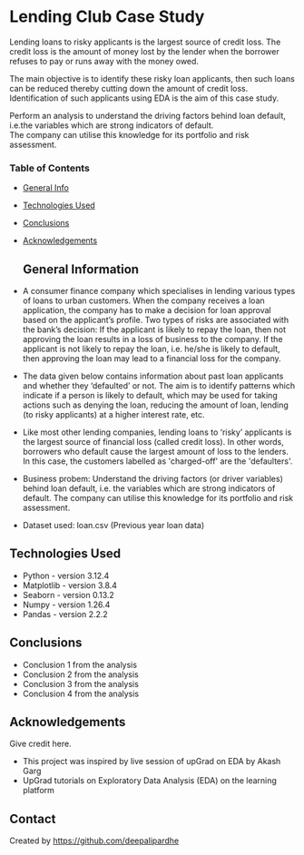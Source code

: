 # Lending Club Case Study

Lending loans to risky applicants is the largest source of credit loss.
The credit loss is the amount of money lost by the lender 
when the borrower refuses to pay or runs away with the money owed.  

The main objective is to identify these risky loan applicants, 
then such loans can be reduced thereby cutting down the amount of credit loss. 
Identification of such applicants using EDA is the aim of this case study.   

Perform an analysis to understand the driving factors behind loan default, i.e.the variables which are strong indicators of default.  
The company can utilise this knowledge for its portfolio and risk assessment.

### Table of Contents
* [General Info](#general-information)
* [Technologies Used](#technologies-used)
* [Conclusions](#conclusions)
* [Acknowledgements](#acknowledgements)

  ## General Information
- A consumer finance company which specialises in lending various types of loans to urban customers. When the company receives a loan application, the company has to make a decision for loan approval based on the applicant’s profile. Two types of risks are associated with the bank’s decision:
If the applicant is likely to repay the loan, then not approving the loan results in a loss of business to the company.
If the applicant is not likely to repay the loan, i.e. he/she is likely to default, then approving the loan may lead to a financial loss for the company.

- The data given below contains information about past loan applicants and whether they ‘defaulted’ or not. The aim is to identify patterns which indicate if a person is likely to default, which may be used for taking actions such as denying the loan, reducing the amount of loan, lending (to risky applicants) at a higher interest rate, etc.

- Like most other lending companies, lending loans to ‘risky’ applicants is the largest source of financial loss (called credit loss). In other words, borrowers who default cause the largest amount of loss to the lenders. In this case, the customers labelled as 'charged-off' are the 'defaulters'. 
- Business probem: Understand the driving factors (or driver variables) behind loan default, i.e. the variables which are strong indicators of default.  The company can utilise this knowledge for its portfolio and risk assessment. 
- Dataset used: loan.csv (Previous year loan data)

## Technologies Used
- Python - version 3.12.4
- Matplotlib - version 3.8.4
- Seaborn - version 0.13.2
- Numpy - version 1.26.4
- Pandas - version 2.2.2

## Conclusions
- Conclusion 1 from the analysis
- Conclusion 2 from the analysis
- Conclusion 3 from the analysis
- Conclusion 4 from the analysis

## Acknowledgements
Give credit here.
- This project was inspired by live session of upGrad on EDA by Akash Garg
- UpGrad tutorials on Exploratory Data Analysis (EDA) on the learning platform

## Contact
Created by https://github.com/deepalipardhe
